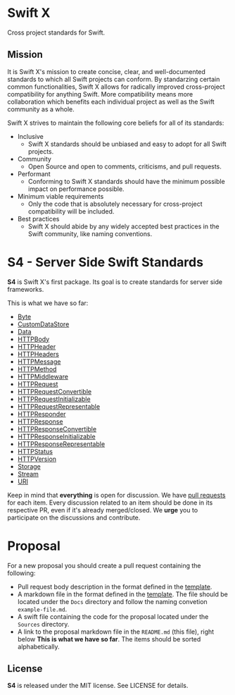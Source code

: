 # Swift X

Cross project standards for Swift.

## Mission

It is Swift X's mission to create concise, clear, and well-documented standards to which all Swift projects can conform. By standarzing certain common functionalities, Swift X allows for radically improved cross-project compatibility for anything Swift. More compatibility means more collaboration which benefits each individual project as well as the Swift community as a whole.

Swift X strives to maintain the following core beliefs for all of its standards:
- Inclusive
    - Swift X standards should be unbiased and easy to adopt for all Swift projects.
- Community
    - Open Source and open to comments, criticisms, and pull requests.
- Performant
    - Conforming to Swift X standards should have the minimum possible impact on performance possible.
- Minimum viable requirements
    - Only the code that is absolutely necessary for cross-project compatibility will be included.
- Best practices
    - Swift X should abide by any widely accepted best practices in the Swift community, like naming conventions.

# S4 - Server Side Swift Standards

**S4** is Swift X's first package. Its goal is to create standards for server side frameworks.

This is what we have so far:

- [Byte](Docs/byte.md)
- [CustomDataStore](Docs/custom-data-store.md)
- [Data](Docs/data.md)
- [HTTPBody](Docs/http-body.md)
- [HTTPHeader](Docs/http-header.md)
- [HTTPHeaders](Docs/http-headers.md)
- [HTTPMessage](Docs/http-message.md)
- [HTTPMethod](Docs/http-method.md)
- [HTTPMiddleware](Docs/http-middleware.md)
- [HTTPRequest](Docs/http-request.md)
- [HTTPRequestConvertible](Docs/http-request-convertible.md)
- [HTTPRequestInitializable](Docs/http-request-initializable.md)
- [HTTPRequestRepresentable](Docs/http-request-representable.md)
- [HTTPResponder](Docs/http-responder.md)
- [HTTPResponse](Docs/http-response.md)
- [HTTPResponseConvertible](Docs/http-response-convertible.md)
- [HTTPResponseInitializable](Docs/http-response-initializable.md)
- [HTTPResponseRepresentable](Docs/http-response-representable.md)
- [HTTPStatus](Docs/http-status.md)
- [HTTPVersion](Docs/http-version.md)
- [Storage](Docs/storage.md)
- [Stream](Docs/stream.md)
- [URI](Docs/uri.md)

Keep in mind that **everything** is open for discussion. We have [pull requests](https://github.com/swift-x/s4/pulls) for each item. Every discussion related to an item should be done in its respective PR, even if it's already merged/closed. We **urge** you to participate on the discussions and contribute.

# Proposal

For a new proposal you should create a pull request containing the following:

- Pull request body description in the format defined in the [template](template.md).
- A markdown file in the format defined in the [template](template.md). The file should be located under the `Docs` directory and follow the naming convetion `example-file.md`.
- A swift file containing the code for the proposal located under the `Sources` directory.
- A link to the proposal markdown file in the `README.md` (this file), right below **This is what we have so far**. The items should be sorted alphabetically.

License
-------

**S4** is released under the MIT license. See LICENSE for details.
